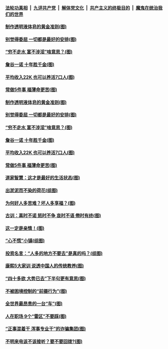 ####  [法轮功真相](../../../../basic/blob/master/README.md?t=07010131) &nbsp;|&nbsp; [九评共产党](../../../../9ping.md/blob/master/README.md?t=07010131) &nbsp;|&nbsp; [解体党文化](../../../../jtdwh.md/blob/master/README.md?t=07010131)  &nbsp;|&nbsp; [共产主义的终极目的](../../../../gczydzjmd.md/blob/master/README.md?t=07010131) &nbsp;|&nbsp; [魔鬼在统治我们的世界](../../../../mgztzwmdsj.md/blob/master/README.md?t=07010131) 

#### [制作透明液体皂的黄金准则(图)](../pages/p8/938207.md?t=07010131) 

#### [别觉得委屈 一切都是最好的安排(图)](../pages/p8/921940.md?t=07010131) 

#### [“穷不走水 富不涉淫”啥意思？(图)](../pages/p8/938176.md?t=07010131) 

#### [詹谷一诺 十年胜千金(图)](../pages/p8/937705.md?t=07010131) 

#### [平均收入22K 也可以养活7口人(图)](../pages/p8/938104.md?t=07010131) 

#### [常做5件事 福薄命更苦(图)](../pages/p8/937990.md?t=07010131) 

#### [制作透明液体皂的黄金准则(图)](../pages/p8/938207.md?t=07010131) 

#### [别觉得委屈 一切都是最好的安排(图)](../pages/p8/921940.md?t=07010131) 

#### [“穷不走水 富不涉淫”啥意思？(图)](../pages/p8/938176.md?t=07010131) 

#### [詹谷一诺 十年胜千金(图)](../pages/p8/937705.md?t=07010131) 

#### [平均收入22K 也可以养活7口人(图)](../pages/p8/938104.md?t=07010131) 

#### [常做5件事 福薄命更苦(图)](../pages/p8/937990.md?t=07010131) 

#### [道家智慧：这才是最好的生活状态(图)](../pages/p8/900827.md?t=07010131) 

#### [出淤泥而不染的荷花(组图)](../pages/p8/937863.md?t=07010131) 

#### [为何好人多苦难？坏人多享福？(图)](../pages/p8/937938.md?t=07010131) 

#### [古训：喜时不诺 怒时不争 哀时不语 倦时有终(图)](../pages/p8/937482.md?t=07010131) 

#### [这一定是亲情！(图)](../pages/p8/937905.md?t=07010131) 

#### [“心不慌”小镇(组图)](../pages/p8/937484.md?t=07010131) 

#### [投资名言：“人多的地方不要去”是真的吗？(组图)](../pages/p8/937855.md?t=07010131) 

#### [康熙5大家训 说透中国人的传统教养(图)](../pages/p8/937696.md?t=07010131) 

#### [“四十多欲 大势已去”下半句更有意思(图)](../pages/p8/937811.md?t=07010131) 

#### [不被困境控制的“前摄行为”(图)](../pages/p8/937145.md?t=07010131) 

#### [全世界最昂贵的一台“车”(图)](../pages/p8/937477.md?t=07010131) 

#### [人在职场 9个“雷区”不要踩(图)](../pages/p8/937766.md?t=07010131) 

#### [“正事混着干 浑事专业干”的诈骗集团(图)](../pages/p8/937732.md?t=07010131) 

#### [不明来电该不该接听？要不要回拨?(图)](../pages/p8/936929.md?t=07010131) 

